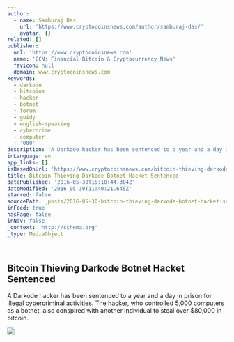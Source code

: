 ```yaml
---
author:
  - name: Samburaj Das
    url: 'https://www.cryptocoinsnews.com/author/samburaj-das/'
    avatar: {}
related: []
publisher:
  url: 'https://www.cryptocoinsnews.com'
  name: 'CCN: Financial Bitcoin & Cryptocurrency News'
  favicon: null
  domain: www.cryptocoinsnews.com
keywords:
  - darkode
  - bitcoins
  - hacker
  - botnet
  - forum
  - guidy
  - english-speaking
  - cybercrime
  - computer
  - '000'
description: 'A Darkode hacker has been sentenced to a year and a day in prison for illegal cybercriminal activities. The hacker, who controlled 5,000 computers as a botnet, also conspired with another individual to steal over $80,000 in bitcoin.'
inLanguage: en
app_links: []
isBasedOnUrl: 'https://www.cryptocoinsnews.com/bitcoin-thieving-darkode-botnet-hacket-sentenced/'
title: Bitcoin Thieving Darkode Botnet Hacket Sentenced
datePublished: '2016-05-30T15:10:44.304Z'
dateModified: '2016-05-30T11:40:21.645Z'
starred: false
sourcePath: _posts/2016-05-30-bitcoin-thieving-darkode-botnet-hacket-sentenced.md
inFeed: true
hasPage: false
inNav: false
_context: 'http://schema.org'
_type: MediaObject

---
```

<article style=""><h1>Bitcoin Thieving Darkode Botnet Hacket Sentenced</h1><p>A Darkode hacker has been sentenced to a year and a day in prison for illegal cybercriminal activities. The hacker, who controlled 5,000 computers as a botnet, also conspired with another individual to steal over $80,000 in bitcoin.</p><img src="https://www.cryptocoinsnews.com/wp-content/uploads/2016/05/Hacker-locks.jpg" /></article>